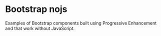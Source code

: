 # Bootstrap nojs
Examples of Bootstrap components built using Progressive Enhancement and that work without JavaScript.
